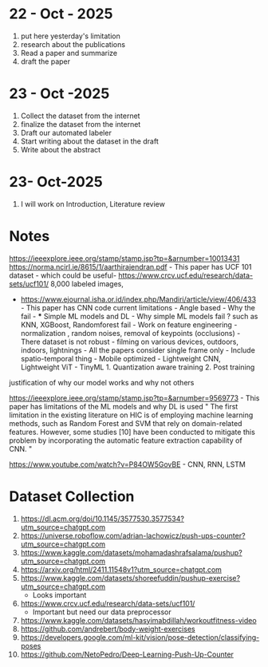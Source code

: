 # 22 - Oct - 2025

1. put here yesterday's limitation
2. research about the publications
3. Read a paper and summarize
4. draft the paper

# 23 - Oct -2025

1. Collect the dataset from the internet
2. finalize the dataset from the internet
3. Draft our automated labeler
4. Start writing about the dataset in the draft
5. Write about the abstract

# 23- Oct-2025

1. I will work on Introduction, Literature review

# Notes

https://ieeexplore.ieee.org/stamp/stamp.jsp?tp=&arnumber=10013431
https://norma.ncirl.ie/8615/1/aarthirajendran.pdf - This paper has UCF 101 dataset - which could be useful- https://www.crcv.ucf.edu/research/data-sets/ucf101/
8,000 labeled images,

- https://www.ejournal.isha.or.id/index.php/Mandiri/article/view/406/433 - This paper has CNN code
  current limitations - Angle based - Why the fail - **\*** Simple ML models and DL - Why simple ML models fail ? such as KNN, XGBoost, Randomforest fail - Work on feature engineering - normalization , random noises, removal of keypoints (occlusions) - There dataset is not robust - filming on various devices, outdoors, indoors, lightnings - All the papers consider single frame only - Include spatio-temporal thing - Mobile optimized - Lightweight CNN, Lightweight ViT - TinyML 1. Quantization aware training 2. Post training

justification of why our model works and why not others

https://ieeexplore.ieee.org/stamp/stamp.jsp?tp=&arnumber=9569773 - This paper has limitations of the ML models and why DL is used
" The first limitation in the existing literature on HIC is of
employing machine learning methods, such as Random Forest
and SVM that rely on domain-related features. However, some
studies [10] have been conducted to mitigate this problem
by incorporating the automatic feature extraction capability
of CNN. "

https://www.youtube.com/watch?v=P84OW5GovBE - CNN, RNN, LSTM

# Dataset Collection

1. https://dl.acm.org/doi/10.1145/3577530.3577534?utm_source=chatgpt.com
2. https://universe.roboflow.com/adrian-lachowicz/push-ups-counter?utm_source=chatgpt.com
3. https://www.kaggle.com/datasets/mohamadashrafsalama/pushup?utm_source=chatgpt.com
4. https://arxiv.org/html/2411.11548v1?utm_source=chatgpt.com
5. https://www.kaggle.com/datasets/shoreefuddin/pushup-exercise?utm_source=chatgpt.com
   - Looks important
6. https://www.crcv.ucf.edu/research/data-sets/ucf101/
   - Important but need our data preprocessor
7. https://www.kaggle.com/datasets/hasyimabdillah/workoutfitness-video
8. https://github.com/andrebert/body-weight-exercises
9. https://developers.google.com/ml-kit/vision/pose-detection/classifying-poses
10. https://github.com/NetoPedro/Deep-Learning-Push-Up-Counter
